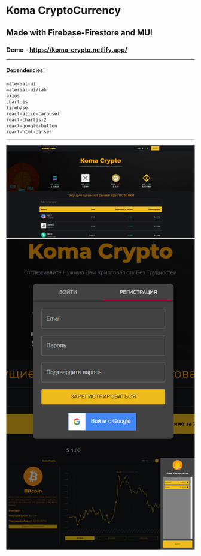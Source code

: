 # Koma CryptoCurrency
## Made with Firebase-Firestore and MUI

### Demo - https://koma-crypto.netlify.app/

<hr/>

<h4>Dependencies:</h4>

```
material-ui
material-ui/lab
axios
chart.js
firebase
react-alice-carousel
react-chartjs-2
react-google-button
react-html-parser
```

<hr>

<p align="center">
<img src='1.png'/>
<img src='2.png' align='center'/>
<img src='3.png'/>
</p>
